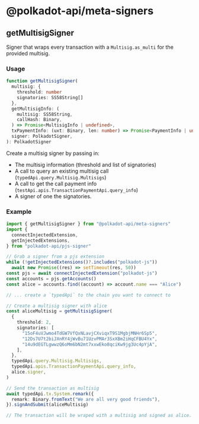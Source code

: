 # @polkadot-api/meta-signers

## getMultisigSigner

Signer that wraps every transaction with a `Multisig.as_multi` for the provided multisig.

### Usage

```ts
function getMultisigSigner(
  multisig: {
    threshold: number
    signatories: SS58String[]
  },
  getMultisigInfo: (
    multisig: SS58String,
    callHash: Binary,
  ) => Promise<MultisigInfo | undefined>,
  txPaymentInfo: (uxt: Binary, len: number) => Promise<PaymentInfo | undefined>,
  signer: PolkadotSigner,
): PolkadotSigner
```

Create a multisig signer by passing in:

- The multisig information (threshold and list of signatories)
- A call to query an existing multisig call (`typedApi.query.Multisig.Multisigs`)
- A call to get the call payment info (`testApi.apis.TransactionPaymentApi.query_info`)
- A signer of one the signatories.

### Example

```ts
import { getMultisigSigner } from "@polkadot-api/meta-signers"
import {
  connectInjectedExtension,
  getInjectedExtensions,
} from "polkadot-api/pjs-signer"

// Grab a signer from a pjs extension
while (!getInjectedExtensions()?.includes("polkadot-js"))
  await new Promise((res) => setTimeout(res, 50))
const pjs = await connectInjectedExtension("polkadot-js")
const accounts = pjs.getAccounts()
const alice = accounts.find((account) => account.name === "Alice")

// ... create a `typedApi` to the chain you want to connect to

// Create a multisig signer with alice
const aliceMultisig = getMultisigSigner(
  {
    threshold: 2,
    signatories: [
      "15oF4uVJwmo4TdGW7VfQxNLavjCXviqxT9S1MgbjMNHr6Sp5",
      "12Ds7U7t2biJXnRY4jWvBu71UzvPMAr3SxXBm2iHqCFBU4Yx",
      "14u9dEGTLgwwzQ6oMm6bN2mt7xxwEko8qciKw9jg3Uc4pYjA",
    ],
  },
  typedApi.query.Multisig.Multisigs,
  typedApi.apis.TransactionPaymentApi.query_info,
  alice.signer,
)

// Send the transaction as multisig
await typedApi.tx.System.remark({
  remark: Binary.fromText("We are all very good friends"),
}).signAndSubmit(aliceMultisig)

// The transaction will be wraped with a multisig and signed as alice.
```
